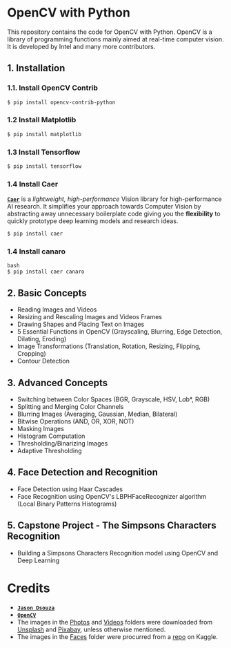 # OpenCV with Python
This repository contains the code for OpenCV with Python. OpenCV is a library of programming functions mainly aimed at real-time computer vision. It is developed by Intel and many more contributors.

## 1. Installation
### 1.1. Install OpenCV Contrib
```bash
$ pip install opencv-contrib-python
```

### 1.2 Install Matplotlib
```bash
$ pip install matplotlib
```

### 1.3 Install Tensorflow
```bash
$ pip install tensorflow
```

### 1.4 Install Caer
[**`Caer`**](https://github.com/jasmcaus/caer/) is a *lightweight, high-performance* Vision library for high-performance AI research. It simplifies your approach towards Computer Vision by abstracting away unnecessary boilerplate code giving you the **flexibility** to quickly prototype deep learning models and research ideas.
```bash 
$ pip install caer
```

### 1.4 Install canaro
```
bash
$ pip install caer canaro
```

## 2. Basic Concepts
- Reading Images and Videos
- Resizing and Rescaling Images and Videos Frames
- Drawing Shapes and Placing Text on Images
- 5 Essential Functions in OpenCV (Grayscaling, Blurring, Edge Detection, Dilating, Eroding)
- Image Transformations (Translation, Rotation, Resizing, Flipping, Cropping)
- Contour Detection

## 3. Advanced Concepts
- Switching between Color Spaces (BGR, Grayscale, HSV, L*a*b*, RGB)
- Splitting and Merging Color Channels
- Blurring Images (Averaging, Gaussian, Median, Bilateral)
- Bitwise Operations (AND, OR, XOR, NOT)
- Masking Images
- Histogram Computation
- Thresholding/Binarizing Images
- Adaptive Thresholding

## 4. Face Detection and Recognition
- Face Detection using Haar Cascades
- Face Recognition using OpenCV's LBPHFaceRecognizer algorithm (Local Binary Patterns Histograms)

## 5. Capstone Project - The Simpsons Characters Recognition
- Building a Simpsons Characters Recognition model using OpenCV and Deep Learning

# Credits
- [**`Jason Dsouza`**](https://www.youtube.com/@jasmcaus)
- [**`OpenCV`**](https://opencv.org/)
- The images in the [Photos](https://github.com/a092devs/opencv-practice/tree/master/Photos) and [Videos](https://github.com/a092devs/opencv-practice/tree/master/Videos) folders were downloaded from [Unsplash](http://unsplash.com) and [Pixabay](http://pixabay.com), unless otherwise mentioned.
- The images in the [Faces](https://github.com/a092devs/opencv-practice/tree/master/Faces) folder were procurred from a [repo](https://www.kaggle.com/dansbecker/5-celebrity-faces-dataset) on Kaggle.